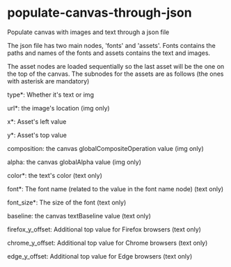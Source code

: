 # populate-canvas-through-json
Populate canvas with images and text through a json file

The json file has two main nodes, 'fonts' and 'assets'. Fonts contains the paths and names of the fonts and assets contains the text and images.

The asset nodes are loaded sequentially so the last asset will be the one on the top of the canvas. The subnodes for the assets are as follows (the ones with asterisk are mandatory)

type*: Whether it's text or img

url*:  the image's location (img only)

x*: Asset's left value

y*: Asset's top value

composition: the canvas globalCompositeOperation value (img only)

alpha: the canvas globalAlpha value (img only)

color*: the text's color (text only)

font*: The font name (related to the value in the font name node) (text only)

font_size*: The size of the font (text only)

baseline: the canvas textBaseline value (text only)

firefox_y_offset: Additional top value for Firefox browsers (text only)

chrome_y_offset: Additional top value for Chrome browsers (text only)

edge_y_offset:  Additional top value for Edge browsers (text only)

